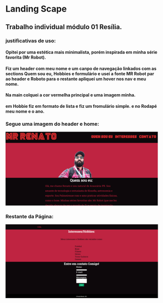 # Landing Scape

## Trabalho individual módulo 01 Resília.

### justificativas de uso:

#### Opitei por uma estética mais minimalista, porém inspirada em minha série favorita (Mr Robot).

#### Fiz um header com meu nome e um canpo de navegação linkados com as sections Quem sou eu, Hobbies e formulário e usei a fonte MR Robot par ao header e Roboto para o restante apliquei um hover nos nav e meu nome.

#### Na main colquei a cor vermelha principal e uma imagem minha.

#### em Hobbie fiz em formato de lista e fiz um fromulário simple. e no Rodapé meu nome e o ano.

### Segue uma imagem do header e home:

![alt text](./imagens/Tela_home.png)

### Restante da Página:

![alt text](./imagens/Final_pag.png)
